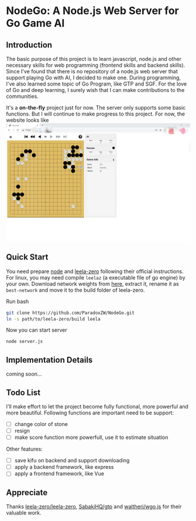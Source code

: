 # NodeGo: A Node.js Web Server for Go Game AI

## Introduction

The basic purpose of this project is to learn javascript, node.js and other necessary skills for web programming (frontend skills and backend skills). Since I've found that there is no repository of a node.js web server that support playing Go with AI, I decided to make one. During programming, I've also learned some topic of Go Program, like GTP and SGF. For the love of Go and deep learning, I surely wish that I can make contributions to the communities.

It's a **on-the-fly** project just for now. The server only supports some basic functions. But I will continue to make progress to this project. For now, the website looks like
![example-image](images/screenshot.png?raw=true)

## Quick Start
You need prepare [node](https://nodejs.org/zh-cn/download/) and [leela-zero](https://github.com/leela-zero/leela-zero#usage-for-playing-or-analyzing-games) following their official instructions.
For linux, you may need compile `leelaz` (a executable file of go engine) by your own. Download network weights from [here](https://zero.sjeng.org/best-network), extract it, rename it as `best-network` and move it to the build folder of leela-zero.

Run bash
```Bash
git clone https://github.com/ParadoxZW/NodeGo.git
ln -s path/to/leela-zero/build leela
```
Now you can start server
```Bash
node server.js
```

## Implementation Details

coming soon...

## Todo List
I'll make effort to let the project become fully functional, more powerful and more beautiful.
Following functions are important need to be support:

- [ ] change color of stone
- [ ] resign
- [ ] make score function more powerfull, use it to estimate situation

Other features:
- [ ] save kifu on backend and support downloading
- [ ] apply a backend framework, like express
- [ ] apply a frontend framework, like Vue

## Appreciate

Thanks [leela-zero/leela-zero](https://github.com/leela-zero/leela-zero#usage-for-playing-or-analyzing-games), [SabakiHQ/gtp](https://github.com/SabakiHQ/gtp) and
[waltheri/wgo.js](https://github.com/waltheri/wgo.js) for their valuable work.
